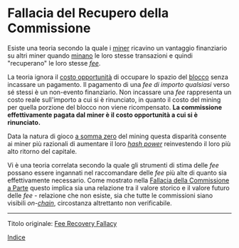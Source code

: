 # Fallacia del Recupero della Commissione



Esiste una teoria secondo la quale i [miner](ch101-glossary.md#miner) ricavino un vantaggio finanziario su altri miner quando [minano](ch101-glossary.md#centro-di-mining-mine) le loro stesse transazioni e quindi "recuperano" le loro stesse [_fee_](ch101-glossary.md#commissione-di-transazione-fee).

La teoria ignora il [costo opportunità](https://it.wikipedia.org/wiki/Costo_opportunit%C3%A0) di occupare lo spazio del [blocco](ch101-glossary.md#blocco) senza incassare un pagamento. Il pagamento di una _fee di importo qualsiasi_ verso sé stessi è un non-evento finanziario. Non incassare una _fee_ rappresenta un costo reale sull'importo a cui si è rinunciato, in quanto il costo del mining per quella porzione del blocco non viene ricompensato. **La commissione effettivamente pagata dal miner è il costo opportunità a cui si è rinunciato.** 

Data la natura di gioco [a somma zero](ch032-zero-sum-property.md) del mining questa disparità consente ai miner più razionali di aumentare il loro [_hash power_](ch101-glossary.md#hash-power) reinvestendo il loro più alto ritorno del capitale.


Vi è una teoria correlata secondo la quale gli strumenti di stima delle _fee_ possano essere ingannati nel raccomandare delle _fee_ più alte di quanto sia effettivamente necessario. Come mostrato nella [Fallacia della Commissione a Parte](ch081-side-fee-fallacy.md) questo implica sia una relazione tra il valore storico e il valore futuro delle _fee_ - relazione che non esiste, sia che tutte le commissioni siano visibili _on-[chain](ch101-glossary.md#catena)_, circostanza altrettanto non verificabile.

---

Titolo originale: [Fee Recovery Fallacy](https://github.com/libbitcoin/libbitcoin-system/wiki/Fee-Recovery-Fallacy)

[Indice](/README.md)

